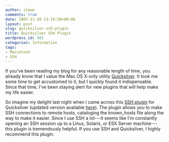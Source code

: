 ```yaml
---
author: slowe
comments: true
date: 2007-11-20 13:19:58+00:00
layout: post
slug: quicksilver-ssh-plugin
title: Quicksilver SSH Plugin
wordpress_id: 581
categories: Information
tags:
- Macintosh
- SSH
---
```


If you've been reading my blog for any reasonable length of time, you already know that I value the Mac OS X-only utility [Quicksilver](http://blacktree.com/). It took me some time to get accustomed to it, but I quickly found it indispensable. Since that time, I've been staying alert for new plugins that will help make my life easier.

So imagine my delight last night when I came across this [SSH plugin](http://boinkor.net/archives/2006/11/hacking_objective_c_for_fun_an.html) for Quicksilver (updated version available [here](http://boinkor.net/archives/2006/11/more_quicksilverification.html)). The plugin allows you to make SSH connections to remote hosts, cataloging the known_hosts file along the way to make it easier. Since I use SSH a lot---it seems like I'm constantly opening an SSH session up to a Linux, Solaris, or ESX Server machine---this plugin is tremendously helpful. If you use SSH and Quicksilver, I highly recommend this plugin.
